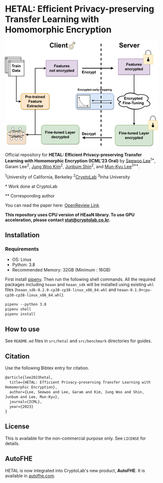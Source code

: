 # HETAL: Efficient Privacy-preserving Transfer Learning with Homomorphic Encryption

![Overall protocol of HETAL](hetal_protocol.png "HETAL")

Official repository for **HETAL: Efficient Privacy-preserving Transfer Learning with Homomorphic Encryption (ICML'23 Oral)** by [Seewoo Lee](https://seewoo5.github.io/)<sup>1*</sup>, Garam Lee<sup>2</sup>, [Jung Woo Kim](https://www.linkedin.com/in/jung-woo-kim-9a522469/)<sup>2</sup>, [Junbum Shin](https://www.linkedin.com/in/junbum-shin-8bb3a3247/)<sup>2</sup>, and [Mun-Kyu Lee](http://ucs.inha.ac.kr/)<sup>3**</sup>.

<sup>1</sup>University of California, Berkeley <sup>2</sup>[CryptoLab](https://www.cryptolab.co.kr/en/home/) <sup>3</sup>Inha University

\* Work done at CryptoLab

** Corresponding author

You can read the paper here: [OpenReview Link](https://openreview.net/forum?id=jJXuL3hQvt)

**This repository uses CPU version of HEaaN library. To use GPU acceleration, please contact stat@cryptolab.co.kr.**


## Installation

### Requirements

* OS: Linux
* Python: 3.8
* Recommended Memory: 32GB (Minimum : 16GB)

First install [pipenv](https://pipenv.pypa.io/en/latest/). Then run the following shell commands.
All the required packages including `heaan` and `heaan_sdk` will be installed using existing `whl` files (`heaan_sdk-0.2.0-cp38-cp38-linux_x86_64.whl` and `heaan-0.1.0+cpu-cp38-cp38-linux_x86_64.whl`).
```
pipenv --python 3.8
pipenv shell
pipenv install
```

## How to use

See `README.md` files in `src/hetal` and `src/benchmark` directories for guides.


## Citation

Use the following Bibtex entry for citation.
```
@article{lee2023hetal,
  title={HETAL: Efficient Privacy-preserving Transfer Learning with Homomorphic Encryption},
  author={Lee, Seewoo and Lee, Garam and Kim, Jung Woo and Shin, Junbum and Lee, Mun-Kyu},
  journal={ICML},
  year={2023}
}
```

## License

This is available for the non-commercial purpose only. See `LICENSE` for details.


## AutoFHE

HETAL is now integrated into CryptoLab's new product, **AutoFHE**. It is available in [autofhe.com](https://autofhe.com/).
